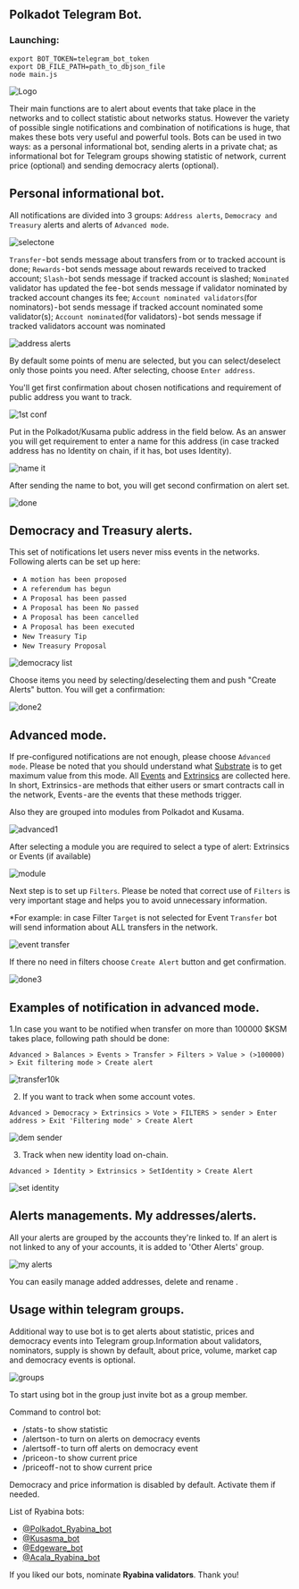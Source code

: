 ## Polkadot Telegram Bot.

### Launching:
```
export BOT_TOKEN=telegram_bot_token
export DB_FILE_PATH=path_to_dbjson_file
node main.js
```

![Logo](https://miro.medium.com/max/1400/1*xFT5MT_GuyzdwMuc-qddhQ.png)


Their main functions are to alert about events that take place in the networks and to collect statistic about networks status. However the variety of possible single notifications and combination of notifications is huge, that makes these bots very useful and powerful tools.
Bots can be used in two ways:
as a personal informational bot, sending alerts in a private chat;
as informational bot for Telegram groups showing statistic of network, current price (optional) and sending democracy alerts (optional).

## Personal informational bot.
All notifications are divided into 3 groups: `Address alerts`, `Democracy and Treasury` alerts and alerts of `Advanced mode`.

![selectone](https://cdn-images-1.medium.com/max/1600/1*fZajClfmBTJHtwp8mjUEGw.png)

`Transfer` - bot sends message about transfers from or to tracked account is done;
`Rewards` - bot sends message about rewards received to tracked account;
`Slash` - bot sends message if tracked account is slashed;
`Nominated` validator has updated the fee - bot sends message if validator nominated by tracked account changes its fee;
`Account nominated validators`(for nominators) - bot sends message if tracked account nominated some validator(s);
`Account nominated`(for validators) - bot sends message if tracked validators account was nominated

![address alerts](https://cdn-images-1.medium.com/max/1600/0*1OReNynW4iDJ0WrT)

By default some points of menu are selected, but you can select/deselect only those points you need. After selecting, choose `Enter address`.

You'll get first confirmation about chosen notifications and requirement of public address you want to track.

![1st conf](https://cdn-images-1.medium.com/max/1600/0*zv5mGQ9cD95Tms-w)

Put in the Polkadot/Kusama public address in the field below. As an answer you will get requirement to enter a name for this address (in case tracked address has no Identity on chain, if it has, bot uses Identity).

![name it](https://cdn-images-1.medium.com/max/1600/0*0DfqPCXkQY9mSgjb)

After sending the name to bot, you will get second confirmation on alert set.

![done](https://cdn-images-1.medium.com/max/1600/0*Ha-UIFcjtSQCNKe-)

## Democracy and Treasury alerts.
This set of notifications let users never miss events in the networks. Following alerts can be set up here:
* `A motion has been proposed`
* `A referendum has begun`
* `A Proposal has been passed`
* `A Proposal has been No passed`
* `A Proposal has been cancelled`
* `A Proposal has been executed`
* `New Treasury Tip`
* `New Treasury Proposal`

![democracy list](https://cdn-images-1.medium.com/max/1600/0*tbyVz9p5EqKLxSvl)

Choose items you need by selecting/deselecting them and push "Create Alerts" button.
You will get a confirmation:

![done2](https://cdn-images-1.medium.com/max/1600/0*x3Mp5LMYU4HqsE7I)

## Advanced mode.
If pre-configured notifications are not enough, please choose `Advanced mode`. Please be noted that you should understand what [Substrate](https://www.substrate.io/) is to get maximum value from this mode.
All [Events](https://substrate.dev/docs/en/knowledgebase/runtime/events) and [Extrinsics](https://substrate.dev/docs/en/knowledgebase/learn-substrate/extrinsics) are collected here. In short, Extrinsics - are methods that either users or smart contracts call in the network, Events - are the events that these methods trigger.

Also they are grouped into modules from Polkadot and Kusama.

![advanced1](https://cdn-images-1.medium.com/max/1600/0*y1Mf0ZApjAmlCH8A)

After selecting a module you are required to select a type of alert: Extrinsics or Events (if available)

![module](https://cdn-images-1.medium.com/max/1600/0*3AaWcPG899tukX2O)

Next step is to set up `Filters`. Please be noted that correct use of `Filters` is very important stage and helps you to avoid unnecessary information.

*For example: in case Filter `Target` is not selected for Event `Transfer` bot will send information about ALL transfers in the network.

![event transfer](https://cdn-images-1.medium.com/max/1600/0*slNq3pV6KjPU5wKp)

If there no need in filters choose `Create Alert` button and get confirmation.

![done3](https://cdn-images-1.medium.com/max/1600/0*vSrp9S-7mwKDrpVj)

## Examples of notification in advanced mode.

1.In case you want to be notified when transfer on more than 100000 $KSM takes place, following path should be done:

`Advanced > Balances > Events > Transfer > Filters > Value > (>100000) > Exit filtering mode > Create alert`

![transfer10k](https://cdn-images-1.medium.com/max/1600/1*9d9Usv60fjHmWLG1qtkAmA.png)

2. If you want to track when some account votes.

`Advanced > Democracy > Extrinsics > Vote > FILTERS > sender > Enter address > Exit 'Filtering mode' > Create Alert`

![dem sender](https://cdn-images-1.medium.com/max/1600/0*QlnkfkMTbyzzXBoS.png)

3. Track when new identity load on-chain.

`Advanced > Identity > Extrinsics > SetIdentity > Create Alert`

![set identity](https://cdn-images-1.medium.com/max/1600/0*YnoBlCcMTQ6voEkM.png)

## Alerts managements. My addresses/alerts.
All your alerts are grouped by the accounts they're linked to. If an alert is not linked to any of your accounts, it is added to 'Other Alerts' group.

![my alerts](https://cdn-images-1.medium.com/max/1600/1*H9lq41YjE77nP0SReXMP7w.png)

You can easily manage added addresses, delete and rename .

## Usage within telegram groups.
Additional way to use bot is to get alerts about statistic, prices and democracy events into Telegram group.Information about validators, nominators, supply is shown by default, about price, volume, market cap and democracy events is optional.

![groups](telegramhttps://cdn-images-1.medium.com/max/1600/0*kPGRvHIMePjx5Pl0)

To start using bot in the group just invite bot as a group member.

Command to control bot:
* /stats - to show statistic
* /alertson - to turn on alerts on democracy events
* /alertsoff - to turn off alerts on democracy event
* /priceon - to show current price
* /priceoff - not to show current price

Democracy and price information is disabled by default. Activate them if needed.

List of Ryabina bots:
* [@Polkadot_Ryabina_bot](https://t.me/Polkadot_Ryabina_bot)
* [@Kusasma_bot](https://t.me/Kusasma_bot)
* [@Edgeware_bot](https://t.me/Edgeware_bot)
* [@Acala_Ryabina_bot](https://t.me/Acala_Ryabina_bot)

If you liked our bots, nominate **Ryabina validators**.
Thank you!
